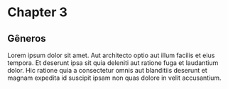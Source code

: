 # Chapter 3

## Gêneros

Lorem ipsum dolor sit amet. Aut architecto optio aut illum facilis et eius tempora. Et deserunt ipsa sit quia deleniti aut ratione 
fuga et laudantium dolor. Hic ratione quia a consectetur omnis aut blanditiis deserunt et magnam expedita id suscipit ipsam non quas 
dolore in velit accusantium.